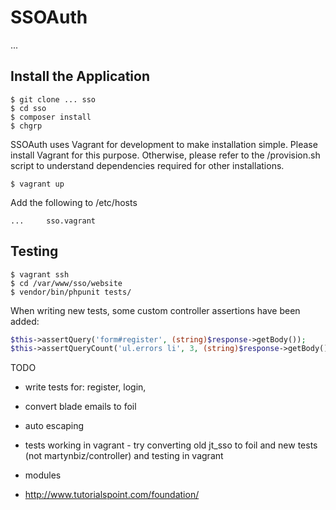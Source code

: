 # SSOAuth

...

## Install the Application ##

```
$ git clone ... sso
$ cd sso
$ composer install
$ chgrp
```

SSOAuth uses Vagrant for development to make installation simple. Please install Vagrant for this purpose. Otherwise, please refer to the /provision.sh script to understand dependencies required for other installations.

```
$ vagrant up
```

Add the following to /etc/hosts

```
...     sso.vagrant
```

## Testing ##

```
$ vagrant ssh
$ cd /var/www/sso/website
$ vendor/bin/phpunit tests/
```

When writing new tests, some custom controller assertions have been added:

```php
$this->assertQuery('form#register', (string)$response->getBody());
$this->assertQueryCount('ul.errors li', 3, (string)$response->getBody());
```

TODO

* write tests for: register, login,
* convert blade emails to foil
* auto escaping
* tests working in vagrant - try converting old jt_sso to foil and new tests (not martynbiz/controller) and testing in vagrant

* modules
* http://www.tutorialspoint.com/foundation/
